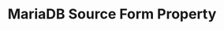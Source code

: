 ---
# -------------------------- #
#        CONTENT TYPE        #
# -------------------------- #

content-type: "api-form"
form-type: "source"
key: "source-form-properties-mariadb-object"


# -------------------------- #
#        OBJECT INFO         #
# -------------------------- #

title: "MariaDB Source Form Property"
api-type: "mariadb"
display-name: "MariaDB"

source-type: "database"
docs-name: "mariadb"
db-type: "mysql"

description: ""


# -------------------------- #
#      OBJECT ATTRIBUTES     #
# -------------------------- #

## See these fields in _data/connect/common/database-sources.yml > all-databases
## This object will also list the fields in the `mysql` list ^

uses-common-fields: true
uses-feature-fields: true
---